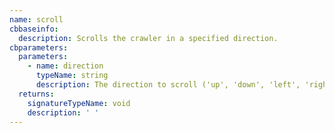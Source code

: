 ```yaml
---
name: scroll
cbbaseinfo:
  description: Scrolls the crawler in a specified direction.
cbparameters:
  parameters:
    - name: direction
      typeName: string
      description: The direction to scroll ('up', 'down', 'left', 'right').
  returns:
    signatureTypeName: void
    description: ' '
---
```

<CBBaseInfo/> 
 <CBParameters/>